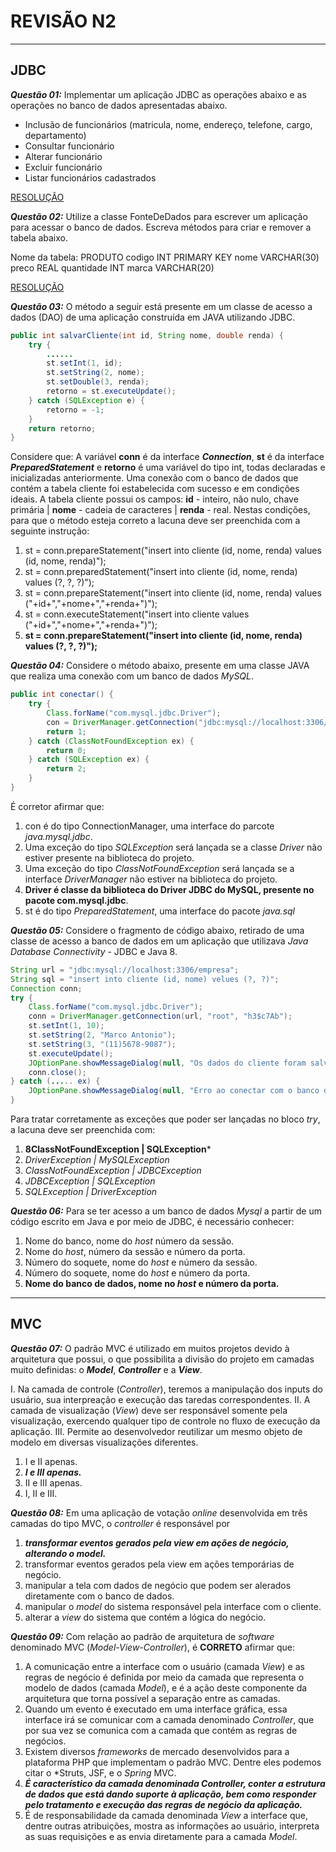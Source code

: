 # **REVISÃO N2**
---
## JDBC 
***Questão 01:*** Implementar um aplicação JDBC as operações abaixo e as operações no banco de dados apresentadas abaixo.

* Inclusão de funcionários (matricula, nome, endereço, telefone, cargo, departamento)
* Consultar funcionário
* Alterar funcionário
* Excluir funcionário
* Listar funcionários cadastrados

[RESOLUÇÃO](https://github.com/CaetanoMatheus/CSCRevisaoN2/blob/master/RevisaoN2/src/br/com/unialfa/ex01/dao/EmployeeDao.java)

***Questão 02:*** Utilize a classe FonteDeDados para escrever um aplicação para acessar o banco de dados. Escreva métodos para criar e remover a tabela abaixo.

Nome da tabela: PRODUTO
codigo INT PRIMARY KEY
nome VARCHAR(30)
preco REAL
quantidade INT
marca VARCHAR(20)

[RESOLUÇÃO](https://github.com/CaetanoMatheus/CSCRevisaoN2/blob/master/RevisaoN2/src/br/com/unialfa/ex02/DataSource.java)


***Questão 03:*** O método a seguir está presente em um classe de acesso a dados (DAO) de uma aplicação construída em JAVA utilizando JDBC.

```java
public int salvarCliente(int id, String nome, double renda) {
    try {
        ......
        st.setInt(1, id);
        st.setString(2, nome);
        st.setDouble(3, renda);
        retorno = st.executeUpdate();
    } catch (SQLException e) {
        retorno = -1;
    }
    return retorno;
}
```
Considere que: A variável **conn** é da interface ***Connection***, **st** é da interface ***PreparedStatement*** e **retorno** é uma variável do tipo int, todas declaradas e inicializadas anteriormente. Uma conexão com o banco de dados que contém a tabela cliente foi estabelecida com sucesso e em condições ideais. A tabela cliente possui os campos: **id** - inteiro, não nulo, chave primária | **nome** - cadeia de caracteres | **renda** - real.
Nestas condições, para que o método esteja correto a lacuna deve ser preenchida com a seguinte instrução:

1. st = conn.prepareStatement("insert into cliente (id, nome, renda) values (id, nome, renda)");
2. st = conn.preparedStatement("insert into cliente (id, nome, renda) values (?, ?, ?)");
3. st = conn.prepareStatement("insert into cliente (id, nome, renda) values ("+id+","+nome+","+renda+")");
4. st = conn.executeStatement("insert into cliente values ("+id+","+nome+","+renda+")");
5. **st = conn.prepareStatement("insert into cliente (id, nome, renda) values (?, ?, ?)");**

***Questão 04:*** Considere o método abaixo, presente em uma classe JAVA que realiza uma conexão com um banco de dados *MySQL*.

```java
public int conectar() {
    try {
        Class.forName("com.mysql.jdbc.Driver");
        con = DriverManager.getConnection("jdbc:mysql://localhost:3306/meuDB", "root", "1234");
        return 1;
    } catch (ClassNotFoundException ex) {
        return 0;
    } catch (SQLException ex) {
        return 2;
    }
}
```

É corretor afirmar que: 
1. con é do tipo ConnectionManager, uma interface do parcote *java.mysql.jdbc*.
2. Uma exceção do tipo *SQLException* será lançada se a classe *Driver* não estiver presente na biblioteca do projeto.
3. Uma exceção do tipo *ClassNotFoundException* será lançada se a interface *DriverManager* não estiver na biblioteca do projeto.
4. **Driver é classe da biblioteca do Driver JDBC do MySQL, presente no pacote com.mysql.jdbc**.
5. st é do tipo *PreparedStatement*, uma interface do pacote *java.sql*

***Questão 05:*** Considere o fragmento de código abaixo, retirado de uma classe de acesso a banco de dados em um aplicação que utilizava *Java Database Connectivity* - JDBC e Java 8.

```java
String url = "jdbc:mysql://localhost:3306/empresa";
String sql = "insert into cliente (id, nome) velues (?, ?)";
Connection conn;
try {
    Class.forName("com.mysql.jdbc.Driver");
    conn = DriverManager.getConnection(url, "root", "h3$c7Ab");
    st.setInt(1, 10);
    st.setString(2, "Marco Antonio");
    st.setString(3, "(11)5678-9087");
    st.executeUpdate();
    JOptionPane.showMessageDialog(null, "Os dados do cliente foram salvos");
    conn.close();
} catch (..... ex) {
    JOptionPane.showMessageDialog(null, "Erro ao conectar com o banco de dados");
}
```

Para tratar corretamente as exceções que poder ser lançadas no bloco *try*, a lacuna deve ser preenchida com:
1. **8ClassNotFoundException | SQLException***
2. *DriverException | MySQLException*
3. *ClassNotFoundException | JDBCException*
4. *JDBCException | SQLException*
5. *SQLException | DriverException*

***Questão 06:*** Para se ter acesso a um banco de dados *Mysql* a partir de um código escrito em Java e por meio de JDBC, é necessário conhecer:
1. Nome do banco, nome do *host* número da sessão.
2. Nome do *host*, número da sessão e número da porta.
3. Número do soquete, nome do *host* e número da sessão.
4. Número do soquete, nome do *host* e número da porta.
5. **Nome do banco de dados, nome no *host* e número da porta.**

---
## MVC 

***Questão 07:*** O padrão MVC é utilizado em muitos projetos devido à arquitetura que possui, o que possibilita a divisão do projeto em camadas muito definidas: o ***Model***, ***Controller*** e a ***View***.

I. Na camada de controle (*Controller*), teremos a manipulação dos inputs do usuário, sua interpreação e execução das taredas correspondentes.
II. A camada de visualização (*View*) deve ser responsável somente pela visualização, exercendo qualquer tipo de controle no fluxo de execução da aplicação.
III. Permite ao desenvolvedor reutilizar um mesmo objeto de modelo em diversas visualizações diferentes.

1. I e II apenas.
2. ***I e III apenas.***
3. II e III apenas.
4. I, II e III.

***Questão 08:*** Em uma aplicação de votação *online* desenvolvida em três camadas do tipo MVC, o *controller* é responsável por

1. ***transformar eventos gerados pela view em ações de negócio, alterando o model.***
2. transformar eventos gerados pela view em ações temporárias de negócio.
3. manipular a tela com dados de negócio que podem ser alerados diretamente com o banco de dados.
4. manipular o *model* do sistema responsável pela interface com o cliente.
5. alterar a *view* do sistema que contém a lógica do negócio.

***Questão 09:*** Com relação ao padrão de arquitetura de *software* denominado MVC (*Model-View-Controller*), é **CORRETO** afirmar que:

1. A comunicação entre a interface com o usuário (camada *View*) e as regras de negócio é definida por meio da camada que representa o modelo de dados (camada *Model*), e é a ação deste componente da arquitetura que torna possível a separação entre as camadas.
2. Quando um evento é executado em uma interface gráfica, essa interface irá se comunicar com a camada denominado *Controller*, que por sua vez se comunica com a camada que contém as regras de negócios.
3. Existem diversos *frameworks* de mercado desenvolvidos para a plataforma PHP que implementam o padrão MVC. Dentre eles podemos citar o *Struts, JSF, e o *Spring* MVC.
4. ***É característico da camada denominada *Controller*, conter a estrutura de dados que está dando suporte  à aplicação, bem como responder pelo tratamento e execução das regras de negócio da aplicação.***
5. É de responsabilidade da camada denominada *View* a interface que, dentre outras atribuições, mostra as informações ao usuário, interpreta as suas requisições e as envia diretamente para a camada *Model*.
